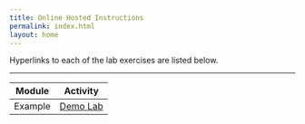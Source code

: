```yaml
---
title: Online Hosted Instructions
permalink: index.html
layout: home
---
```


Hyperlinks to each of the lab exercises are listed below.

---

| Module | Activity |
| --- | --- |
| Example | [Demo Lab](instructions/labs/demo.md) |
